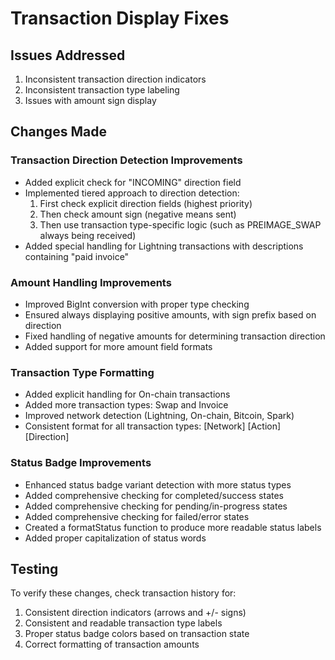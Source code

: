 # Transaction Display Fixes

## Issues Addressed
1. Inconsistent transaction direction indicators
2. Inconsistent transaction type labeling
3. Issues with amount sign display

## Changes Made

### Transaction Direction Detection Improvements
- Added explicit check for "INCOMING" direction field
- Implemented tiered approach to direction detection:
  1. First check explicit direction fields (highest priority)
  2. Then check amount sign (negative means sent)
  3. Then use transaction type-specific logic (such as PREIMAGE_SWAP always being received)
- Added special handling for Lightning transactions with descriptions containing "paid invoice"

### Amount Handling Improvements
- Improved BigInt conversion with proper type checking
- Ensured always displaying positive amounts, with sign prefix based on direction
- Fixed handling of negative amounts for determining transaction direction
- Added support for more amount field formats

### Transaction Type Formatting
- Added explicit handling for On-chain transactions
- Added more transaction types: Swap and Invoice
- Improved network detection (Lightning, On-chain, Bitcoin, Spark)
- Consistent format for all transaction types: [Network] [Action] [Direction]

### Status Badge Improvements  
- Enhanced status badge variant detection with more status types
- Added comprehensive checking for completed/success states
- Added comprehensive checking for pending/in-progress states
- Added comprehensive checking for failed/error states
- Created a formatStatus function to produce more readable status labels
- Added proper capitalization of status words

## Testing
To verify these changes, check transaction history for:
1. Consistent direction indicators (arrows and +/- signs)
2. Consistent and readable transaction type labels  
3. Proper status badge colors based on transaction state
4. Correct formatting of transaction amounts